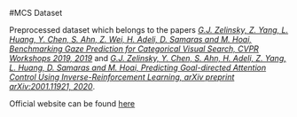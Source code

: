 #MCS Dataset

Preprocessed dataset which belongs to the papers *[G.J. Zelinsky, Z. Yang, L. Huang, Y. Chen, S. Ahn, Z. Wei, H. Adeli, D. Samaras and M. Hoai, Benchmarking Gaze Prediction for Categorical Visual Search, CVPR Workshops 2019, 2019](https://www3.cs.stonybrook.edu/~zhibyang/papers/Gaze_Benchmark_CVPRw.pdf)* and *[G.J. Zelinsky, Y. Chen, S. Ahn, H. Adeli, Z. Yang, L. Huang, D. Samaras and M. Hoai, Predicting Goal-directed Attention Control Using Inverse-Reinforcement Learning, arXiv preprint arXiv:2001.11921, 2020](https://arxiv.org/abs/2001.11921)*.

Official website can be found [here](https://sites.google.com/view/mcs-dataset/home)
